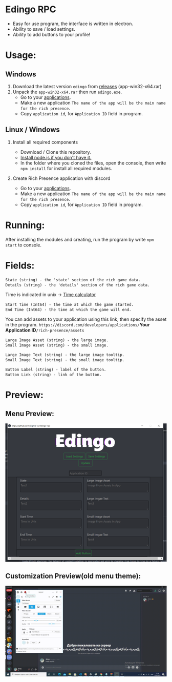 # Edingo RPC
* Easy for use program, the interface is written in electron.
* Ability to save / load settings.
* Ability to add buttons to your profile!

# Usage:
## Windows
1. Download the latest version `edingo` from [releases](https://github.com/Sigma-cc/edingo-rpc/releases) (app-win32-x64.rar)
2. Unpack the `app-win32-x64.rar` then run `edingo.exe`.
    - Go to your [applications](https://discordapp.com/developers/applications/me).
    - Make a new application `The name of the app will be the main name for the rich presence`.
    - Copy `application id`, for  `Application ID` field in program.

## Linux / Windows
1. Install all required components
    - Download / Clone this repository.
    - [Install node.js if you don't have it.](https://nodejs.org/en/download/)
    - In the folder where you cloned the files, open the console, then write `npm install` for install all required modules.

2. Create Rich Presence application with discord
    - Go to your [applications](https://discordapp.com/developers/applications/me).
    - Make a new application `The name of the app will be the main name for the rich presence`.
    - Copy `application id`, for  `Application ID` field in program.
  
# Running:
After installing the modules and creating, run the program by write `npm start` to console.

# Fields:
```
State (string) - the 'state' section of the rich game data.
Details (string) - the 'details' section of the rich game data.
```
Time is indicated in unix -> [Time calculator](https://www.unixtimestamp.com/index.php)
```
Start Time (Int64) - the time at which the game started.
End Time (Int64) - the time at which the game will end.
```
You can add assets to your application using this link, then specify the asset in the program.
`https://discord.com/developers/applications/`**Your Application ID**`/rich-presence/assets`
```
Large Image Asset (string) - the large image.
Small Image Asset (string) - the small image.
```
```
Large Image Text (string) - the large image tooltip.
Small Image Text (string) - the small image tooltip.
```
```
Button Label (string) - label of the button.
Button Link (string) - link of the button.
```

# Preview:
## Menu Preview:
![](./etc/menu.png)

## Customization Preview(old menu theme):
![](./etc/preview.gif)

